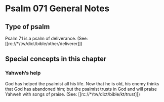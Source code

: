 # Psalm 071 General Notes
## Type of psalm

Psalm 71 is a psalm of deliverance. (See: [[rc://*/tw/dict/bible/other/deliverer]])

## Special concepts in this chapter

### Yahweh’s help
God has helped the psalmist all his life. Now that he is old, his enemy thinks that God has abandoned him; but the psalmist trusts in God and will praise Yahweh with songs of praise. (See: [[rc://*/tw/dict/bible/kt/trust]])
